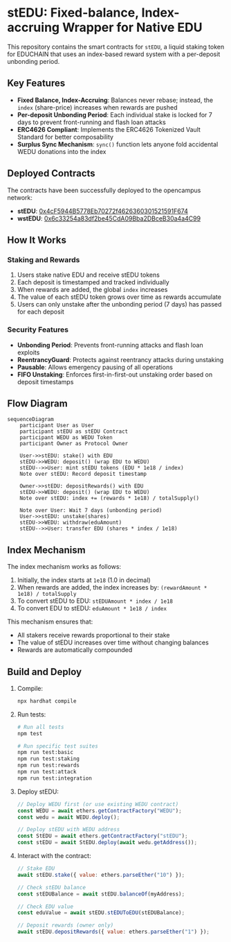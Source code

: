 # stEDU: Fixed-balance, Index-accruing Wrapper for Native EDU

This repository contains the smart contracts for `stEDU`, a liquid staking token for EDUCHAIN that uses an index-based reward system with a per-deposit unbonding period.

## Key Features

- **Fixed Balance, Index-Accruing**: Balances never rebase; instead, the `index` (share-price) increases when rewards are pushed
- **Per-deposit Unbonding Period**: Each individual stake is locked for 7 days to prevent front-running and flash loan attacks
- **ERC4626 Compliant**: Implements the ERC4626 Tokenized Vault Standard for better composability
- **Surplus Sync Mechanism**: `sync()` function lets anyone fold accidental WEDU donations into the index

## Deployed Contracts

The contracts have been successfully deployed to the opencampus network:

- **stEDU**: [0x4cF5944B5778Eb70272f4626360301521591F674](https://edu-chain-testnet.blockscout.com/address/0x4cF5944B5778Eb70272f4626360301521591F674)
- **wstEDU**: [0x6c33254a83df2be45CdA09Bba2DBceB30a4a4C99](https://edu-chain-testnet.blockscout.com/address/0x6c33254a83df2be45CdA09Bba2DBceB30a4a4C99)


## How It Works

### Staking and Rewards

1. Users stake native EDU and receive stEDU tokens
2. Each deposit is timestamped and tracked individually
3. When rewards are added, the global `index` increases
4. The value of each stEDU token grows over time as rewards accumulate
5. Users can only unstake after the unbonding period (7 days) has passed for each deposit

### Security Features

- **Unbonding Period**: Prevents front-running attacks and flash loan exploits
- **ReentrancyGuard**: Protects against reentrancy attacks during unstaking
- **Pausable**: Allows emergency pausing of all operations
- **FIFO Unstaking**: Enforces first-in-first-out unstaking order based on deposit timestamps

## Flow Diagram

```mermaid
sequenceDiagram
    participant User as User
    participant stEDU as stEDU Contract
    participant WEDU as WEDU Token
    participant Owner as Protocol Owner

    User->>stEDU: stake() with EDU
    stEDU->>WEDU: deposit() (wrap EDU to WEDU)
    stEDU-->>User: mint stEDU tokens (EDU * 1e18 / index)
    Note over stEDU: Record deposit timestamp

    Owner->>stEDU: depositRewards() with EDU
    stEDU->>WEDU: deposit() (wrap EDU to WEDU)
    Note over stEDU: index += (rewards * 1e18) / totalSupply()

    Note over User: Wait 7 days (unbonding period)
    User->>stEDU: unstake(shares)
    stEDU->>WEDU: withdraw(eduAmount)
    stEDU-->>User: transfer EDU (shares * index / 1e18)
```

## Index Mechanism

The index mechanism works as follows:

1. Initially, the index starts at `1e18` (1.0 in decimal)
2. When rewards are added, the index increases by: `(rewardAmount * 1e18) / totalSupply`
3. To convert stEDU to EDU: `stEDUAmount * index / 1e18`
4. To convert EDU to stEDU: `eduAmount * 1e18 / index`

This mechanism ensures that:
- All stakers receive rewards proportional to their stake
- The value of stEDU increases over time without changing balances
- Rewards are automatically compounded


## Build and Deploy

1. Compile:
   ```bash
   npx hardhat compile
   ```

2. Run tests:
   ```bash
   # Run all tests
   npm test
   
   # Run specific test suites
   npm run test:basic
   npm run test:staking
   npm run test:rewards
   npm run test:attack
   npm run test:integration
   ```

3. Deploy stEDU:
   ```js
   // Deploy WEDU first (or use existing WEDU contract)
   const WEDU = await ethers.getContractFactory("WEDU");
   const wedu = await WEDU.deploy();
   
   // Deploy stEDU with WEDU address
   const StEDU = await ethers.getContractFactory("stEDU");
   const stEDU = await StEDU.deploy(await wedu.getAddress());
   ```

4. Interact with the contract:
   ```js
   // Stake EDU
   await stEDU.stake({ value: ethers.parseEther("10") });
   
   // Check stEDU balance
   const stEDUBalance = await stEDU.balanceOf(myAddress);
   
   // Check EDU value
   const eduValue = await stEDU.stEDUToEDU(stEDUBalance);
   
   // Deposit rewards (owner only)
   await stEDU.depositRewards({ value: ethers.parseEther("1") });
   ```
